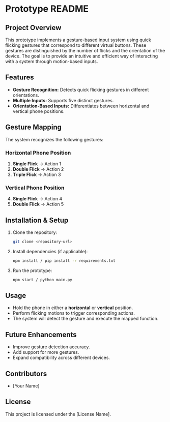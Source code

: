 # Prototype README

## Project Overview
This prototype implements a gesture-based input system using quick flicking gestures that correspond to different virtual buttons. These gestures are distinguished by the number of flicks and the orientation of the device. The goal is to provide an intuitive and efficient way of interacting with a system through motion-based inputs.

## Features
- **Gesture Recognition:** Detects quick flicking gestures in different orientations.
- **Multiple Inputs:** Supports five distinct gestures.
- **Orientation-Based Inputs:** Differentiates between horizontal and vertical phone positions.

## Gesture Mapping
The system recognizes the following gestures:

### Horizontal Phone Position
1. **Single Flick** → Action 1
2. **Double Flick** → Action 2
3. **Triple Flick** → Action 3

### Vertical Phone Position
4. **Single Flick** → Action 4
5. **Double Flick** → Action 5

## Installation & Setup
1. Clone the repository:
   ```sh
   git clone <repository-url>
   ```
2. Install dependencies (if applicable):
   ```sh
   npm install / pip install -r requirements.txt
   ```
3. Run the prototype:
   ```sh
   npm start / python main.py
   ```

## Usage
- Hold the phone in either a **horizontal** or **vertical** position.
- Perform flicking motions to trigger corresponding actions.
- The system will detect the gesture and execute the mapped function.

## Future Enhancements
- Improve gesture detection accuracy.
- Add support for more gestures.
- Expand compatibility across different devices.

## Contributors
- [Your Name]

## License
This project is licensed under the [License Name].


